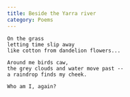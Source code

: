 ```yaml
---
title: Beside the Yarra river
category: Poems
---
```


    On the grass
    letting time slip away
    like cotton from dandelion flowers...

    Around me birds caw,
    the grey clouds and water move past --
    a raindrop finds my cheek.

    Who am I, again?


